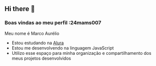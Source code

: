 ## Hi there 👋

### Boas vindas ao meu perfil :24mams007

Meu nome é Marco Aurélio

- Estou estudando na [Alura](https://www.alura.com.br)
- Estou me desenvolvendo na linguagem JavaScript
- Utilizo esse espaço para minha organização e compartilhamento dos meus projetos desenvolvidos


